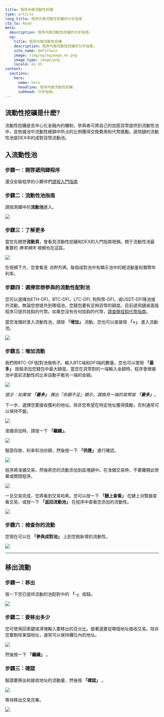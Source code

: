 ```yaml
---
title: 程序內做流動性挖礦
type: article
long_title: 程序內做流動性挖礦的分步指南
cta_to: Read
meta:
  description: 程序內做流動性挖礦的分步指南。
  og:
    title: 程序內做流動性挖礦
    description: 程序內做流動性挖礦的分步指南。
    site_name: DeFiChain
    image: /img/og/ogimage_en.png
    image_type: image/png
    locale: en_US
content:
  sections:
    hero:
      name: hero
      headline: 程序內做流動性挖礦
      subhead: 分步指南。
---
```


## 流動性挖礦是什麽?

流動性挖礦是去中心化金融內的機制，參與者可將自己的加密貨幣提供到流動性池中，並依據池中流動性總額中所占的比例獲得交換費用和代幣獎勵。遞飛鏈的流動性池是DEX中的成對貨幣流動池。

## 入流動性池

### 步驟一：開啓遞飛鏈程序

還沒安裝程序的小夥伴們[請按入門指南](/learn/defi-app-how-to/?utm_source=defichain&utm_medium=dex-guide&utm_campaign=dex-launch)

### 步驟二：流動性池指南

請按測攔中的**流動池**進入。

<img src="/img/guides/liquidity-mining/go-to-liquidity.png" srcset="/img/guides/liquidity-mining/go-to-liquidity.png 1x, /img/guides/liquidity-mining/go-to-liquidity@2x.png 2x">

### 步驟三：了解更多

當您先開啓**流動頁**，會看見流動性挖礦和DEX的入門指南視頻。關于流動性池最重要的 _無常損失_ 視頻也在這區。

<img src="/img/guides/liquidity-mining/liquidity-welcome.png" srcset="/img/guides/liquidity-mining/liquidity-welcome.png 1x, /img/guides/liquidity-mining/liquidity-welcome@2x.png 2x">

在視頻下方，您會看見 _池對列表_。每個成對池中有顯示池中的總流動量和實際年利率。

### 步驟四：選擇您想參與的流動性配對池

您可以選擇向ETH-DFI，BTC-DFI，LTC-DFI, 狗狗幣-DFI，或USDT-DFI等池堤共流動。無論您想堤共到哪個池，您錢包要有足夠貨幣的額度。目前遞飛鏈桌面版程序只提共挂鈎的代幣。如果您沒有任何挂鈎的代幣，[請查閱挂鈎代幣指南](/learn/obtaining-wrapped-tokens)。

當您准備好進入流動性池，請按 **「增加」** 流動。您也可以直接按 **「+」** 進入流動池。

<img src="/img/guides/liquidity-mining/liquidity-add-buttons.png" srcset="/img/guides/liquidity-mining/liquidity-add-buttons.png 1x, /img/guides/liquidity-mining/liquidity-add-buttons@2x.png 2x">

### 步驟五：增加流動

我們用BTC-DFI配對池做例子。輸入BTC端和DFI端的數量。您也可以使用 **「最多」** 按鈕添加您錢包中最大額度。當您在貨幣對的一端輸入金額時，程序會根據池中當前流動性的比率自動平衡另一端的金額。

<img src="/img/guides/liquidity-mining/liquidity-adding.png" srcset="/img/guides/liquidity-mining/liquidity-adding.png 1x, /img/guides/liquidity-mining/liquidity-adding@2x.png 2x">

_提示：如果按 **「最多」** 彈出「余額不足」顯示，請換另一端的貨幣按 **「最多」**。_

下一步，選擇您要接收獲利的地址。除非您希望在特定地址獲得獎勵，否則通常可以保持不變。

<img src="/img/guides/liquidity-mining/liquidity-receive-at.png" srcset="/img/guides/liquidity-mining/liquidity-receive-at.png 1x, /img/guides/liquidity-mining/liquidity-receive-at@2x.png 2x">

准備添加時，請按一下 **「繼續」**。

<img src="/img/guides/liquidity-mining/liquidity-add-continue.png" srcset="/img/guides/liquidity-mining/liquidity-add-continue.png 1x, /img/guides/liquidity-mining/liquidity-add-continue@2x.png 2x">

驗證存款、利率和池份額，然後按一下 **「供應」** 進行確認。

<img src="/img/guides/liquidity-mining/liquidity-add-confirm.png" srcset="/img/guides/liquidity-mining/liquidity-add-confirm.png 1x, /img/guides/liquidity-mining/liquidity-add-confirm@2x.png 2x">

程序將准備交易，然後將您的流動添加到區塊鏈中。在准備交易時，不要離開此熒幕或關閉程序。

<img src="/img/guides/liquidity-mining/liquidity-loading.png" srcset="/img/guides/liquidity-mining/liquidity-loading.png 1x, /img/guides/liquidity-mining/liquidity-loading@2x.png 2x">

一旦交易完成，您將看到交易哈希。您可以按一下 **「鏈上查看」** 在鏈上浏覽器查看交易，或按一下 **「返回流動池」** 在程序中查看您添加的流動性。

<img src="/img/guides/liquidity-mining/liquidity-complete.png" srcset="/img/guides/liquidity-mining/liquidity-complete.png 1x, /img/guides/liquidity-mining/liquidity-complete@2x.png 2x">

### 步驟六：檢查你的流動

您現在可以在 **「參與成對池」** 上到您剛新增的流動性。

<img src="/img/guides/liquidity-mining/liquidity-mine.png" srcset="/img/guides/liquidity-mining/liquidity-mine.png 1x, /img/guides/liquidity-mining/liquidity-mine@2x.png 2x">

---

## 移出流動

### 步驟一：移出

按一下您已提供流動的池配對中的 **「-」** 按鈕。

<img src="/img/guides/liquidity-mining/liquidity-remove-button.png" srcset="/img/guides/liquidity-mining/liquidity-remove-button.png 1x, /img/guides/liquidity-mining/liquidity-remove-button@2x.png 2x">

### 步驟二：要移出多少

您可使用回車鍵或滑塊輸入要移出的百分比。接著選要從哪個地址接收交易。除非您要刪除某個地址，通常可以保持欄位內的地址。

<img src="/img/guides/liquidity-mining/liquidity-removing.png" srcset="/img/guides/liquidity-mining/liquidity-removing.png 1x, /img/guides/liquidity-mining/liquidity-removing@2x.png 2x">

然後按一下 **「繼續」** 。

### 步驟三：確認

驗證要移出和接收地址的流動量，然後按 **「確認」** 。

<img src="/img/guides/liquidity-mining/liquidity-remove-confirm.png" srcset="/img/guides/liquidity-mining/liquidity-remove-confirm.png 1x, /img/guides/liquidity-mining/liquidity-remove-confirm@2x.png 2x">

等待移出交易完畢。

<img src="/img/guides/liquidity-mining/liquidity-remove-confirm.png" srcset="/img/guides/liquidity-mining/liquidity-remove-confirm.png 1x, /img/guides/liquidity-mining/liquidity-remove-confirm@2x.png 2x">